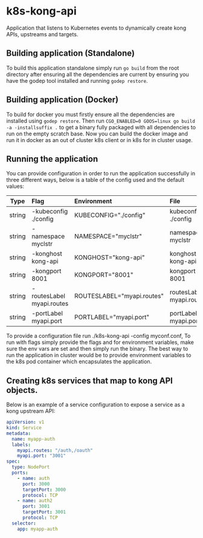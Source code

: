 # k8s-kong-api
Application that listens to Kubernetes events to dynamically create kong APIs, upstreams and targets.

## Building application (Standalone)
To build this application standalone simply run `go build` from the root directory after ensuring
all the dependencies are current by ensuring you have the godep tool installed and running `godep restore`.

## Building application (Docker)
To build for docker you must firstly ensure all the dependencies are installed using `godep restore`.
Then run `CGO_ENABLED=0 GOOS=linux go build -a -installsuffix .` to get a binary fully packaged with
all dependencies to run on the empty scratch base.
Now you can build the docker image and run it in docker as an out of cluster k8s client or in k8s
for in cluster usage.

## Running the application
You can provide configuration in order to run the application successfully in three different ways,
below is a table of the config used and the default values:

| Type   | Flag                      | Environment                | File                     | Default value      |
| ------ | :------------------------ |:-------------------------- |:------------------------ | :----------------- |
| string | -kubeconfig ./config      | KUBECONFIG="./config"      | kubeconfig ./config      | ""                 |
| string | -namespace myclstr        | NAMESPACE="myclstr"        | namespace myclstr        | "default"          |
| string | -konghost kong-api        | KONGHOST="kong-api"        | konghost kong-api        | "kong"             |
| string | -kongport 8001            | KONGPORT="8001"            | kongport 8001            | "8001"             |
| string | -routesLabel myapi.routes | ROUTESLABEL="myapi.routes" | routesLabel myapi.routes | "kong.api.routes"  |
| string | -portLabel myapi.port     | PORTLABEL="myapi.port"     | portLabel myapi.port     | "kong.api.port"    |

To provide a configuration file run ./k8s-kong-api -config myconf.conf,
To run with flags simply provide the flags and for environment variables, make sure the env vars are set
and then simply run the binary.
The best way to run the application in cluster would be to provide environment variables to the k8s pod container
which encapsulates the application.

## Creating k8s services that map to kong API objects.

Below is an example of a service configuration to expose a service as a kong upstream API:
```yaml
apiVersion: v1
kind: Service
metadata:
  name: myapp-auth
  labels:
    myapi.routes: "/auth,/oauth"
    myapi.port: "3001"
spec:
  type: NodePort
  ports:
    - name: auth
      port: 3000
      targetPort: 3000
      protocol: TCP
    - name: auth2
      port: 3001
      targetPort: 3001
      protocol: TCP
  selector:
    app: myapp-auth
```
